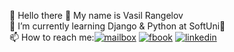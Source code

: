 👋 Hello there 👋 My name is Vasil Rangelov  
🌱 I’m currently learning Django & Python at SoftUni🌱  
📫 How to reach me:[![mailbox](https://user-images.githubusercontent.com/96621183/194557736-ac240527-9d52-4ea3-8a5b-e427c9bbc8f9.jpg)](https://vrangelov85@abv.bg)
[![fbook](https://user-images.githubusercontent.com/96621183/194556604-42fc412d-3853-4e1b-89a4-84f980e03652.png)](https://www.facebook.com/profile.php?id=100003538172590)
[![linkedin](https://user-images.githubusercontent.com/96621183/194552520-88fe06f0-a76b-49a6-a7e0-ca0f6958b80f.png)](https://www.linkedin.com/in/vasil-rangelov-739b93181/)

<!--
**vasskess/vasskess** is a ✨ _special_ ✨ repository because its `README.md` (this file) appears on your GitHub profile.
![linkedin](https://user-images.githubusercontent.com/96621183/194552520-88fe06f0-a76b-49a6-a7e0-ca0f6958b80f.png)
![fbook](https://user-images.githubusercontent.com/96621183/194556604-42fc412d-3853-4e1b-89a4-84f980e03652.png)
![mailbox](https://user-images.githubusercontent.com/96621183/194557736-ac240527-9d52-4ea3-8a5b-e427c9bbc8f9.jpg)

